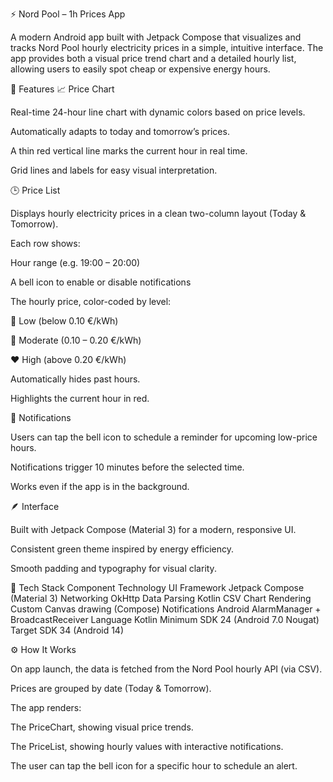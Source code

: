 ⚡ Nord Pool – 1h Prices App

A modern Android app built with Jetpack Compose that visualizes and tracks Nord Pool hourly electricity prices in a simple, intuitive interface.
The app provides both a visual price trend chart and a detailed hourly list, allowing users to easily spot cheap or expensive energy hours.

🧭 Features
📈 Price Chart

Real-time 24-hour line chart with dynamic colors based on price levels.

Automatically adapts to today and tomorrow’s prices.

A thin red vertical line marks the current hour in real time.

Grid lines and labels for easy visual interpretation.

🕒 Price List

Displays hourly electricity prices in a clean two-column layout (Today & Tomorrow).

Each row shows:

Hour range (e.g. 19:00 – 20:00)

A bell icon to enable or disable notifications

The hourly price, color-coded by level:

💚 Low (below 0.10 €/kWh)

💛 Moderate (0.10 – 0.20 €/kWh)

❤️ High (above 0.20 €/kWh)

Automatically hides past hours.

Highlights the current hour in red.

🔔 Notifications

Users can tap the bell icon to schedule a reminder for upcoming low-price hours.

Notifications trigger 10 minutes before the selected time.

Works even if the app is in the background.

🪶 Interface

Built with Jetpack Compose (Material 3) for a modern, responsive UI.

Consistent green theme inspired by energy efficiency.

Smooth padding and typography for visual clarity.

🧩 Tech Stack
Component	Technology
UI Framework	Jetpack Compose (Material 3)
Networking	OkHttp
Data Parsing	Kotlin CSV
Chart Rendering	Custom Canvas drawing (Compose)
Notifications	Android AlarmManager + BroadcastReceiver
Language	Kotlin
Minimum SDK	24 (Android 7.0 Nougat)
Target SDK	34 (Android 14)


⚙️ How It Works

On app launch, the data is fetched from the Nord Pool hourly API (via CSV).

Prices are grouped by date (Today & Tomorrow).

The app renders:

The PriceChart, showing visual price trends.

The PriceList, showing hourly values with interactive notifications.

The user can tap the bell icon for a specific hour to schedule an alert.